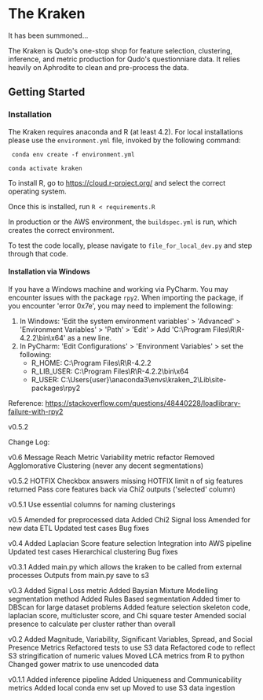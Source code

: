 # The Kraken

It has been summoned...

The Kraken is Qudo's one-stop shop for feature selection, clustering, inference, and metric production
for Qudo's questionniare data. It relies heavily on Aphrodite to clean and pre-process the data. 

## Getting Started

### Installation 

The Kraken requires anaconda and R (at least 4.2). For local installations please use the 
`environment.yml` file, invoked by the following command:

```  conda env create -f environment.yml  ```

``` conda activate kraken ```

To install R, go to https://cloud.r-project.org/ and select the correct operating system. 

Once this is installed, run `R < requirements.R`

In production or the AWS environment, the `buildspec.yml` is run, which creates the correct environment.

To test the code locally, please navigate to `file_for_local_dev.py` and step through that code.

#### Installation via Windows

If you have a Windows machine and working via PyCharm. You may encounter issues with the package `rpy2`. 
When importing the package, if you encounter 'error 0x7e', you may need to implement the following:

1. In Windows: 'Edit the system environment variables' > 'Advanced' > 'Environment Variables' > 'Path' > 'Edit' > Add 'C:\Program Files\R\R-4.2.2\bin\x64' as a new line.
2. In PyCharm: 'Edit Configurations' > 'Environment Variables' > set the following:
   - R_HOME: C:\Program Files\R\R-4.2.2
   - R_LIB_USER: C:\Program Files\R\R-4.2.2\bin\x64
   - R_USER: C:\Users\{user}\anaconda3\envs\kraken_2\Lib\site-packages\rpy2

Reference:
https://stackoverflow.com/questions/48440228/loadlibrary-failure-with-rpy2


v0.5.2

Change Log:

v0.6
Message Reach Metric
Variability metric refactor
Removed Agglomorative Clustering (never any decent segmentations)

v0.5.2
HOTFIX Checkbox answers missing
HOTFIX limit n of sig features returned
Pass core features back via Chi2 outputs ('selected' column)

v0.5.1
Use essential columns for naming clusterings

v0.5
Amended for preprocessed data
Added Chi2 Signal loss
Amended for new data ETL
Updated test cases
Bug fixes


v0.4
Added Laplacian Score feature selection
Integration into AWS pipeline
Updated test cases
Hierarchical clustering
Bug fixes

v0.3.1 
Added main.py which allows the kraken to be called from external processes
Outputs from main.py save to s3

v0.3
Added Signal Loss metric
Added Baysian Mixture Modelling segmentation method
Added Rules Based segmentation
Added timer to DBScan for large dataset problems
Added feature selection skeleton code, laplacian score, multicluster score, and Chi square tester
Amended social presence to calculate per cluster rather than overall


v0.2
Added Magnitude, Variability, Significant Variables, Spread, and Social Presence Metrics
Refactored tests to use S3 data
Refactored code to reflect S3 stringification of numeric values
Moved LCA metrics from R to python
Changed gower matrix to use unencoded data

v0.1.1
Added inference pipeline
Added Uniqueness and Communicability metrics
Added local conda env set up
Moved to use S3 data ingestion

